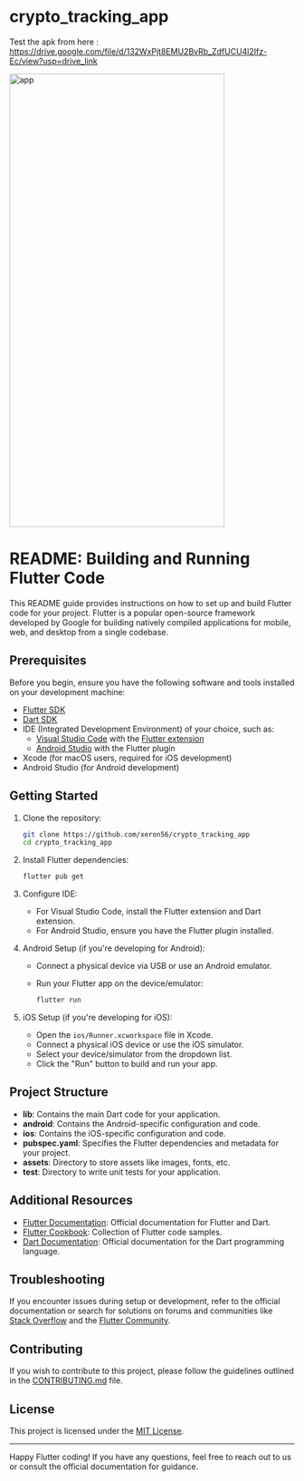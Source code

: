 # crypto_tracking_app

 Test the apk from here : https://drive.google.com/file/d/132WxPjt8EMU2BvRb_ZdfUCU4l2Ifz-Ec/view?usp=drive_link
 
 <img src="https://github.com/xeron56/crypto_tracking_app/assets/11449967/40899aa7-4d33-45ba-95bf-39c7c5c0d9ab" alt="app" width="380" height="800">


# README: Building and Running Flutter Code

This README guide provides instructions on how to set up and build Flutter code for your project. Flutter is a popular open-source framework developed by Google for building natively compiled applications for mobile, web, and desktop from a single codebase.

## Prerequisites

Before you begin, ensure you have the following software and tools installed on your development machine:

- [Flutter SDK](https://flutter.dev/docs/get-started/install)
- [Dart SDK](https://dart.dev/get-dart)
- IDE (Integrated Development Environment) of your choice, such as:
  - [Visual Studio Code](https://code.visualstudio.com/) with the [Flutter extension](https://marketplace.visualstudio.com/items?itemName=Dart-Code.flutter)
  - [Android Studio](https://developer.android.com/studio) with the Flutter plugin
- Xcode (for macOS users, required for iOS development)
- Android Studio (for Android development)

## Getting Started

1. Clone the repository:

   ```bash
   git clone https://github.com/xeron56/crypto_tracking_app
   cd crypto_tracking_app
   ```

2. Install Flutter dependencies:

   ```bash
   flutter pub get
   ```

3. Configure IDE:

   - For Visual Studio Code, install the Flutter extension and Dart extension.
   - For Android Studio, ensure you have the Flutter plugin installed.

4. Android Setup (if you're developing for Android):

   - Connect a physical device via USB or use an Android emulator.
   - Run your Flutter app on the device/emulator:

     ```bash
     flutter run
     ```

5. iOS Setup (if you're developing for iOS):

   - Open the `ios/Runner.xcworkspace` file in Xcode.
   - Connect a physical iOS device or use the iOS simulator.
   - Select your device/simulator from the dropdown list.
   - Click the "Run" button to build and run your app.

## Project Structure

- **lib**: Contains the main Dart code for your application.
- **android**: Contains the Android-specific configuration and code.
- **ios**: Contains the iOS-specific configuration and code.
- **pubspec.yaml**: Specifies the Flutter dependencies and metadata for your project.
- **assets**: Directory to store assets like images, fonts, etc.
- **test**: Directory to write unit tests for your application.

## Additional Resources

- [Flutter Documentation](https://flutter.dev/docs): Official documentation for Flutter and Dart.
- [Flutter Cookbook](https://flutter.dev/docs/cookbook): Collection of Flutter code samples.
- [Dart Documentation](https://dart.dev/guides): Official documentation for the Dart programming language.

## Troubleshooting

If you encounter issues during setup or development, refer to the official documentation or search for solutions on forums and communities like [Stack Overflow](https://stackoverflow.com/) and the [Flutter Community](https://flutter.dev/community).

## Contributing

If you wish to contribute to this project, please follow the guidelines outlined in the [CONTRIBUTING.md](CONTRIBUTING.md) file.

## License

This project is licensed under the [MIT License](LICENSE).

---

Happy Flutter coding! If you have any questions, feel free to reach out to us or consult the official documentation for guidance.
